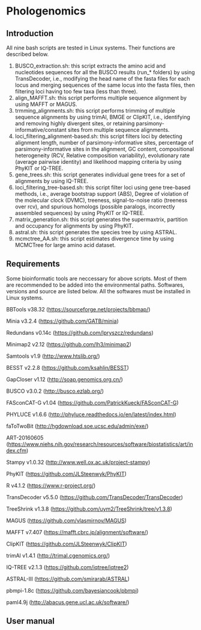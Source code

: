 
# Phologenomics

## Introduction



All nine bash scripts are tested in Linux systems. Their functions are described below.

1. BUSCO_extraction.sh: this script extracts the amino acid and nucleotides sequences for all the BUSCO results (run_* folders) by using TransDecoder, i.e., modifying the head name of the fasta files for each locus and merging sequences of the same locus into the fasta files, then filtering loci having too few taxa (less than three).
2. align_MAFFT.sh: this script performs multiple sequence alignment by using MAFFT or MAGUS.
3. trmming_alignments.sh: this script performs trimming of multiple sequence alignments by using trimAl, BMGE or ClipKIT, i.e., identifying and removing highly divergent sites, or retaining parsimony-informative/constant sites from multiple sequence alignments.
4. loci_filtering_alignment-based.sh: this script filters loci by detecting alignment length, number of parsimony-informative sites, percentage of parsimony-informative sites in the alignment, GC content, compositional heterogeneity (RCV, Relative composition variability), evolutionary rate (average pairwise identity) and likelihood mapping criteria by using PhyKIT or IQ-TREE.
5. gene_trees.sh: this script generates individual gene trees for a set of alignments by using IQ-TREE.
6. loci_filtering_tree-based.sh: this script filter loci using gene tree-based methods, i.e., average bootstrap support (ABS), Degree of violation of the molecular clock (DVMC), treeness, signal-to-noise ratio (treeness over rcv), and spurious homologs (possible paralogs, incorrectly assembled sequences) by using PhyKIT or IQ-TREE.
7. matrix_generation.sh: this script generates the supermaxtrix, partition and occupancy for alignments by using PhyKIT.
8. astral.sh: this script generates the species tree by using ASTRAL.
9. mcmctree_AA.sh: this script estimates divergence time by using MCMCTree for large amino acid dataset.

## Requirements

Some bioinformatic tools are neccessary for above scripts. Most of them are recommended to be added into the environmental paths. Softwares, versions and source are listed below. All the softwares must be installed in Linux systems.

BBTools v38.32 (https://sourceforge.net/projects/bbmap/) 

Minia v3.2.4 (https://github.com/GATB/minia) 

Redundans v0.14c (https://github.com/lpryszcz/redundans) 

Minimap2 v2.12 (https://github.com/lh3/minimap2) 

Samtools v1.9 (http://www.htslib.org/) 

BESST v2.2.8 (https://github.com/ksahlin/BESST) 

GapCloser v1.12 (http://soap.genomics.org.cn/) 

BUSCO v3.0.2 (http://busco.ezlab.org/) 

FASconCAT-G v1.04 (https://github.com/PatrickKueck/FASconCAT-G) 

PHYLUCE v1.6.6 (http://phyluce.readthedocs.io/en/latest/index.html) 

faToTwoBit (http://hgdownload.soe.ucsc.edu/admin/exe/) 

ART-20160605 (https://www.niehs.nih.gov/research/resources/software/biostatistics/art/index.cfm) 

Stampy v1.0.32 (http://www.well.ox.ac.uk/project-stampy) 

PhyKIT (https://github.com/JLSteenwyk/PhyKIT)

R v4.1.2 (https://www.r-project.org/) 

TransDecoder v5.5.0 (https://github.com/TransDecoder/TransDecoder)

TreeShrink v1.3.8 (https://github.com/uym2/TreeShrink/tree/v1.3.8)

MAGUS (https://github.com/vlasmirnov/MAGUS) 

MAFFT v7.407 (https://mafft.cbrc.jp/alignment/software/) 

ClipKIT (https://github.com/JLSteenwyk/ClipKIT) 

trimAl v1.4.1 (http://trimal.cgenomics.org/) 

IQ-TREE v2.1.3 (https://github.com/iqtree/iqtree2) 

ASTRAL-III (https://github.com/smirarab/ASTRAL) 

pbmpi-1.8c (https://github.com/bayesiancook/pbmpi)

paml4.9j (http://abacus.gene.ucl.ac.uk/software/) 

## User manual


